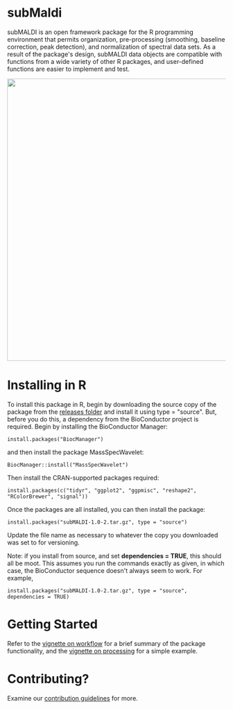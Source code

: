 # subMaldi

subMALDI is an open framework package for the R programming environment that permits organization,  pre-processing (smoothing, baseline correction, peak detection), and normalization of spectral data sets. As a result of the package's design, subMALDI data objects are compatible with functions from a wide variety of other R packages, and user-defined functions are easier to implement and test.

<center><img src="subMALDIprocessing.png" width="650"></center>

# Installing in R

To install this package in R, begin by downloading the source copy of the package from the [releases folder](https://github.com/wesleyburr/subMaldi/releases) and 
install it using type = "source". But, before you do this, a dependency from the BioConductor project is required. 
Begin by installing the BioConductor Manager:

    install.packages("BiocManager")
    
and then install the package MassSpecWavelet:

    BiocManager::install("MassSpecWavelet")
    
Then install the CRAN-supported packages required:

    install.packages(c("tidyr", "ggplot2", "ggpmisc", "reshape2", "RColorBrewer", "signal"))
    
Once the packages are all installed, you can then install the package:

    install.packages("subMALDI-1.0-2.tar.gz", type = "source")
   
Update the file name as necessary to whatever the copy you downloaded was set to for versioning.

Note: if you install from source, and set **dependencies = TRUE**, this should all be moot. This
assumes you run the commands exactly as given, in which case, the BioConductor sequence doesn't always
seem to work. For example,

    install.packages("subMALDI-1.0-2.tar.gz", type = "source", dependencies = TRUE)

# Getting Started

Refer to the [vignette on workflow](https://wesleyburr.github.io/subMaldi/articles/subMALDI_workflow.html)
for a brief summary of the package functionality, and the 
[vignette on processing](https://wesleyburr.github.io/subMaldi/articles/subMALDIprocessing.html) for a simple example.

# Contributing?

Examine our [contribution guidelines](Contributing.md) for more.
